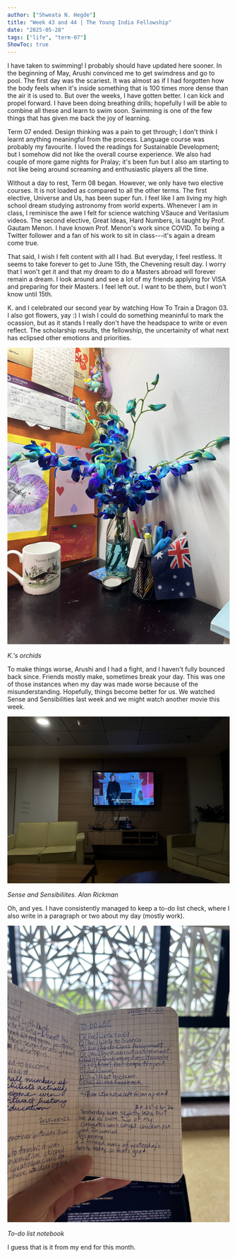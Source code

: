 ```yaml
---
author: ["Shweata N. Hegde"]
title: "Week 43 and 44 | The Young India Fellowship"
date: "2025-05-28"
tags: ["life", "term-07"]
ShowToc: true
---
```


I have taken to swimming! I probably should have updated here sooner. In the beginning of May, Arushi convinced me to get swimdress and go to pool. The first day was the scariest. It was almost as if I had forgotten how the body feels when it's inside something that is 100 times more dense than the air it is used to. But over the weeks, I have gotten better. I can kick and propel forward. I have been doing breathing drills; hopefully I will be able to combine all these and learn to swim soon. Swimming is one of the few things that has given me back the joy of learning.

Term 07 ended. Design thinking was a pain to get through; I don't think I learnt anything meaningful from the process. Language course was probably my favourite. I loved the readings for Sustainable Development; but I somehow did not like the overall course experience. We also had couple of more game nights for Pralay; it's been fun but I also am starting to not like being around screaming and enthusiastic players all the time.

Without a day to rest, Term 08 began. However, we only have two elective courses. It is not loaded as compared to all the other terms. The first elective, Universe and Us, has been super fun. I feel like I am living my high school dream studying astronomy from world experts. Whenever I am in class, I reminisce the awe I felt for science watching VSauce and Veritasium videos. The second elective, Great Ideas, Hard Numbers, is taught by Prof. Gautam Menon. I have known Prof. Menon's work since COVID. To being a Twitter follower and a fan of his work to sit in class---it's again a dream come true.

That said, I wish I felt content with all I had. But everyday, I feel restless. It seems to take forever to get to June 15th, the Chevening result day. I worry that I won't get it and that my dream to do a Masters abroad will forever remain a dream. I look around and see a lot of my friends applying for VISA and preparing for their Masters. I feel left out. I want to be them, but I won't know until 15th.

K. and I celebrated our second year by watching How To Train a Dragon 03. I also got flowers, yay :) I wish I could do something meaninful to mark the ocassion, but as it stands I really don't have the headspace to write or even reflect. The scholarship results, the fellowship, the uncertainity of what next has eclipsed other emotions and priorities.

<img src = "IMG_6184.jpg">

_K.'s orchids_

To make things worse, Arushi and I had a fight, and I haven't fully bounced back since. Friends mostly make, sometimes break your day. This was one of those instances when my day was made worse because of the misunderstanding. Hopefully, things become better for us. We watched Sense and Sensibilities last week and we might watch another movie this week. 

<img src = "IMG_6211.jpeg">

_Sense and Sensibiliites. Alan Rickman_

Oh, and yes. I have consistently managed to keep a to-do list check, where I also write in a paragraph or two about my day (mostly work).

<img src = "IMG_6221.jpeg">

_To-do list notebook_

I guess that is it from my end for this month.